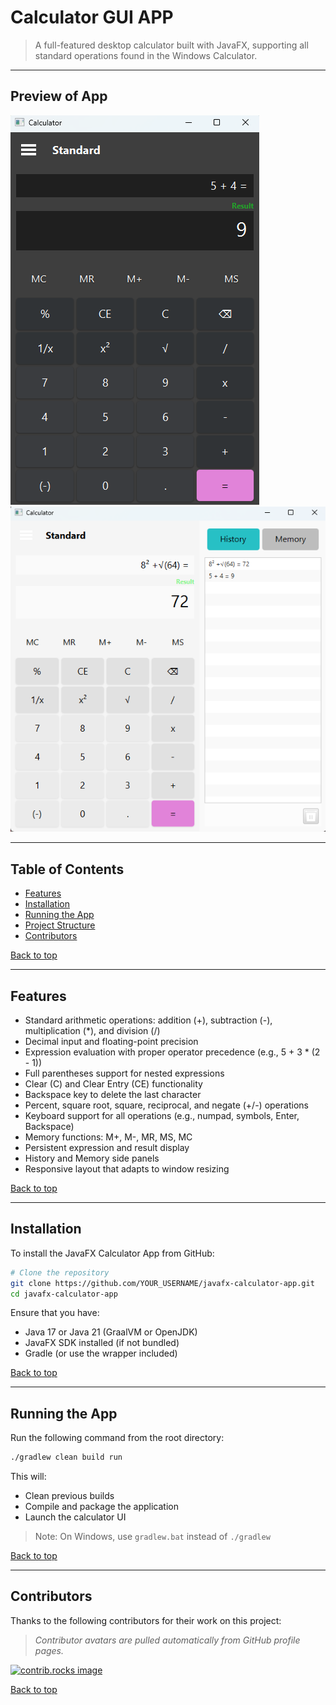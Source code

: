 # Calculator GUI APP

> A full-featured desktop calculator built with JavaFX, supporting all standard operations found in the Windows Calculator.

---

## Preview of App

![Screenshot 1 of the application's output](assets/Preview_1.png)
![Screenshot 1 of the application's output](assets/Preview_2.png)

---

## Table of Contents

* [Features](#features)
* [Installation](#installation)
* [Running the App](#running-the-app)
* [Project Structure](#project-structure)
* [Contributors](#contributors)

[Back to top](#calculator-gui-app)

---

## Features

* Standard arithmetic operations: addition (+), subtraction (-), multiplication (\*), and division (/)
* Decimal input and floating-point precision
* Expression evaluation with proper operator precedence (e.g., 5 + 3 \* (2 - 1))
* Full parentheses support for nested expressions
* Clear (C) and Clear Entry (CE) functionality
* Backspace key to delete the last character
* Percent, square root, square, reciprocal, and negate (+/-) operations
* Keyboard support for all operations (e.g., numpad, symbols, Enter, Backspace)
* Memory functions: M+, M-, MR, MS, MC
* Persistent expression and result display
* History and Memory side panels
* Responsive layout that adapts to window resizing

[Back to top](#calculator-gui-app)

---

## Installation

To install the JavaFX Calculator App from GitHub:

```bash
# Clone the repository
git clone https://github.com/YOUR_USERNAME/javafx-calculator-app.git
cd javafx-calculator-app
```

Ensure that you have:

* Java 17 or Java 21 (GraalVM or OpenJDK)
* JavaFX SDK installed (if not bundled)
* Gradle (or use the wrapper included)

[Back to top](#calculator-gui-app)

---

## Running the App

Run the following command from the root directory:

```bash
./gradlew clean build run
```

This will:

* Clean previous builds
* Compile and package the application
* Launch the calculator UI

> Note: On Windows, use `gradlew.bat` instead of `./gradlew`

[Back to top](#calculator-gui-app)

---

## Contributors

Thanks to the following contributors for their work on this project:

> *Contributor avatars are pulled automatically from GitHub profile pages.*

[![contrib.rocks image](https://contrib.rocks/image?repo=JRBerger123/Pet-Store-App)](https://github.com/JRBerger123/calculator-gui-app/graphs/contributors)

[Back to top](#calculator-gui-app)
